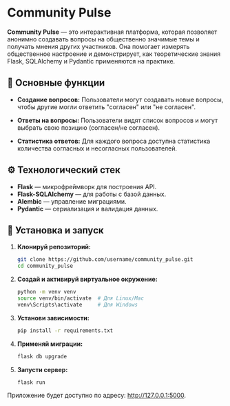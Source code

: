 # Community Pulse

**Community Pulse** — это интерактивная платформа, которая позволяет анонимно создавать вопросы на общественно значимые темы и получать мнения других участников. Она помогает измерять общественное настроение и демонстрирует, как теоретические знания Flask, SQLAlchemy и Pydantic применяются на практике.

## 🚀 Основные функции

- **Создание вопросов:**
  Пользователи могут создавать новые вопросы, чтобы другие могли ответить "согласен" или "не согласен".

- **Ответы на вопросы:**
  Пользователи видят список вопросов и могут выбрать свою позицию (согласен/не согласен).

- **Статистика ответов:**
  Для каждого вопроса доступна статистика количества согласных и несогласных пользователей.

## ⚙️ Технологический стек

- **Flask** — микрофреймворк для построения API.
- **Flask-SQLAlchemy** — для работы с базой данных.
- **Alembic** — управление миграциями.
- **Pydantic** — сериализация и валидация данных.

## 📝 Установка и запуск

1. **Клонируй репозиторий:**
    ```bash
    git clone https://github.com/username/community_pulse.git
    cd community_pulse
    ```

2. **Создай и активируй виртуальное окружение:**
    ```bash
    python -m venv venv
    source venv/bin/activate  # Для Linux/Mac
    venv\Scripts\activate     # Для Windows
    ```

3. **Установи зависимости:**
    ```bash
    pip install -r requirements.txt
    ```

4. **Применяй миграции:**
    ```bash
    flask db upgrade
    ```

5. **Запусти сервер:**
    ```bash
    flask run
    ```

Приложение будет доступно по адресу: http://127.0.0.1:5000.
